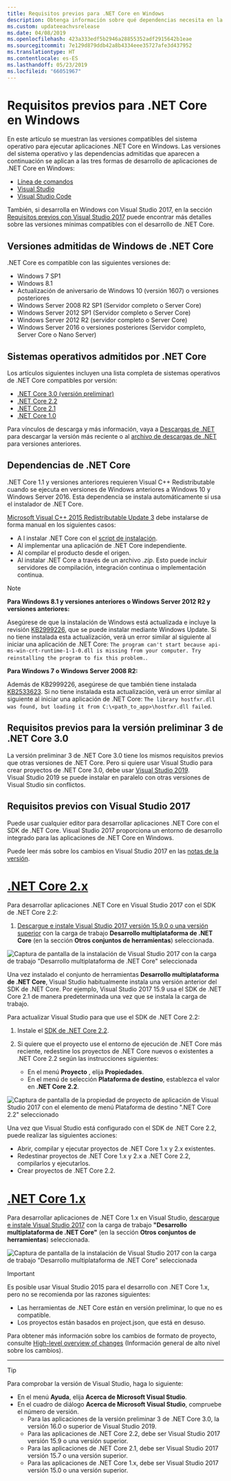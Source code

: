 ```yaml
---
title: Requisitos previos para .NET Core en Windows
description: Obtenga información sobre qué dependencias necesita en la máquina con Windows para desarrollar y ejecutar aplicaciones .NET Core.
ms.custom: updateeachvsrelease
ms.date: 04/08/2019
ms.openlocfilehash: 423a333edf5b2946a28855352adf2915642b1eae
ms.sourcegitcommit: 7e129d879ddb42a8b4334eee35727afe3d437952
ms.translationtype: HT
ms.contentlocale: es-ES
ms.lasthandoff: 05/23/2019
ms.locfileid: "66051967"
---
```

# <a name="prerequisites-for-net-core-on-windows"></a>Requisitos previos para .NET Core en Windows

En este artículo se muestran las versiones compatibles del sistema operativo para ejecutar aplicaciones .NET Core en Windows. Las versiones del sistema operativo y las dependencias admitidas que aparecen a continuación se aplican a las tres formas de desarrollo de aplicaciones de .NET Core en Windows:

* [Línea de comandos](tutorials/using-with-xplat-cli.md)
* [Visual Studio](https://www.visualstudio.com/downloads/?utm_medium=microsoft&utm_source=docs.microsoft.com&utm_campaign=button+cta&utm_content=download+vs2017)
* [Visual Studio Code](https://code.visualstudio.com/)

También, si desarrolla en Windows con Visual Studio 2017, en la sección [Requisitos previos con Visual Studio 2017](#prerequisites-with-visual-studio-2017) puede encontrar más detalles sobre las versiones mínimas compatibles con el desarrollo de .NET Core.

## <a name="net-core-supported-windows-versions"></a>Versiones admitidas de Windows de .NET Core

.NET Core es compatible con las siguientes versiones de:

* Windows 7 SP1
* Windows 8.1
* Actualización de aniversario de Windows 10 (versión 1607) o versiones posteriores
* Windows Server 2008 R2 SP1 (Servidor completo o Server Core)
* Windows Server 2012 SP1 (Servidor completo o Server Core)
* Windows Server 2012 R2 (servidor completo o Server Core)
* Windows Server 2016 o versiones posteriores (Servidor completo, Server Core o Nano Server)

## <a name="net-core-supported-operating-systems"></a>Sistemas operativos admitidos por .NET Core

Los artículos siguientes incluyen una lista completa de sistemas operativos de .NET Core compatibles por versión:

* [.NET Core 3.0 (versión preliminar)](https://github.com/dotnet/core/blob/master/release-notes/3.0/3.0-supported-os.md)
* [.NET Core 2.2](https://github.com/dotnet/core/blob/master/release-notes/2.2/2.2-supported-os.md)
* [.NET Core 2.1](https://github.com/dotnet/core/blob/master/release-notes/2.1/2.1-supported-os.md)
* [.NET Core 1.0](https://github.com/dotnet/core/blob/master/release-notes/1.0/1.0-supported-os.md)

Para vínculos de descarga y más información, vaya a [Descargas de .NET](https://dotnet.microsoft.com/download) para descargar la versión más reciente o al [archivo de descargas de .NET](https://dotnet.microsoft.com/download/archives#dotnet-core) para versiones anteriores.

## <a name="net-core-dependencies"></a>Dependencias de .NET Core

.NET Core 1.1 y versiones anteriores requieren Visual C++ Redistributable cuando se ejecuta en versiones de Windows anteriores a Windows 10 y Windows Server 2016. Esta dependencia se instala automáticamente si usa el instalador de .NET Core.

[Microsoft Visual C++ 2015 Redistributable Update 3](https://www.microsoft.com/download/details.aspx?id=52685) debe instalarse de forma manual en los siguientes casos:

* A l instalar .NET Core con el [script de instalación](./tools/dotnet-install-script.md).
* Al implementar una aplicación de .NET Core independiente.
* Al compilar el producto desde el origen.
* Al instalar .NET Core a través de un archivo *.zip*. Esto puede incluir servidores de compilación, integración continua o implementación continua.

> [!NOTE]
> **Para Windows 8.1 y versiones anteriores o Windows Server 2012 R2 y versiones anteriores:**
>
> Asegúrese de que la instalación de Windows está actualizada e incluye la revisión [KB2999226](https://support.microsoft.com/help/2999226/update-for-universal-c-runtime-in-windows), que se puede instalar mediante Windows Update. Si no tiene instalada esta actualización, verá un error similar al siguiente al iniciar una aplicación de .NET Core: `The program can't start because api-ms-win-crt-runtime-1-1-0.dll is missing from your computer. Try reinstalling the program to fix this problem.`.
>
> **Para Windows 7 o Windows Server 2008 R2:**
>
> Además de KB2999226, asegúrese de que también tiene instalada [KB2533623](https://support.microsoft.com/help/2533623/microsoft-security-advisory-insecure-library-loading-could-allow-remot). Si no tiene instalada esta actualización, verá un error similar al siguiente al iniciar una aplicación de .NET Core: `The library hostfxr.dll was found, but loading it from C:\<path_to_app>\hostfxr.dll failed`.

## <a name="prerequisites-for-net-core-30-preview-3"></a>Requisitos previos para la versión preliminar 3 de .NET Core 3.0

La versión preliminar 3 de .NET Core 3.0 tiene los mismos requisitos previos que otras versiones de .NET Core. Pero si quiere usar Visual Studio para crear proyectos de .NET Core 3.0, debe usar [Visual Studio 2019](https://visualstudio.microsoft.com/downloads/?utm_medium=microsoft&utm_source=docs.microsoft.com&utm_campaign=inline+link&utm_content=download+vs2019). Visual Studio 2019 se puede instalar en paralelo con otras versiones de Visual Studio sin conflictos.

## <a name="prerequisites-with-visual-studio-2017"></a>Requisitos previos con Visual Studio 2017
    
Puede usar cualquier editor para desarrollar aplicaciones .NET Core con el SDK de .NET Core. Visual Studio 2017 proporciona un entorno de desarrollo integrado para las aplicaciones de .NET Core en Windows.

Puede leer más sobre los cambios en Visual Studio 2017 en las [notas de la versión](/visualstudio/releasenotes/vs2017-relnotes).

# <a name="net-core-2xtabnetcore2x"></a>[.NET Core 2.x](#tab/netcore2x)

Para desarrollar aplicaciones .NET Core en Visual Studio 2017 con el SDK de .NET Core 2.2:

 1. [Descargue e instale Visual Studio 2017 versión 15.9.0 o una versión superior](/visualstudio/install/install-visual-studio) con la carga de trabajo **Desarrollo multiplataforma de .NET Core** (en la sección **Otros conjuntos de herramientas**) seleccionada.

![Captura de pantalla de la instalación de Visual Studio 2017 con la carga de trabajo "Desarrollo multiplataforma de .NET Core" seleccionada](./media/windows-prerequisites/vs-2017-workloads.jpg)

Una vez instalado el conjunto de herramientas **Desarrollo multiplataforma de .NET Core**, Visual Studio habitualmente instala una versión anterior del SDK de .NET Core.
Por ejemplo, Visual Studio 2017 15.9 usa el SDK de .NET Core 2.1 de manera predeterminada una vez que se instala la carga de trabajo.

Para actualizar Visual Studio para que use el SDK de .NET Core 2.2:

 1. Instale el [SDK de .NET Core 2.2](https://dotnet.microsoft.com/download).

 1. Si quiere que el proyecto use el entorno de ejecución de .NET Core más reciente, redestine los proyectos de .NET Core nuevos o existentes a .NET Core 2.2 según las instrucciones siguientes:

    * En el menú **Proyecto** , elija **Propiedades**.
    * En el menú de selección **Plataforma de destino**, establezca el valor en **.NET Core 2.2**.

![Captura de pantalla de la propiedad de proyecto de aplicación de Visual Studio 2017 con el elemento de menú Plataforma de destino ".NET Core 2.2" seleccionado](./media/windows-prerequisites/targeting-dotnet-core.jpg)

Una vez que Visual Studio está configurado con el SDK de .NET Core 2.2, puede realizar las siguientes acciones:

* Abrir, compilar y ejecutar proyectos de .NET Core 1.x y 2.x existentes.
* Redestinar proyectos de .NET Core 1.x y 2.x a .NET Core 2.2, compilarlos y ejecutarlos.
* Crear proyectos de .NET Core 2.2.

# <a name="net-core-1xtabnetcore1x"></a>[.NET Core 1.x](#tab/netcore1x)

Para desarrollar aplicaciones de .NET Core 1.x en Visual Studio, [descargue e instale Visual Studio 2017](/visualstudio/install/install-visual-studio) con la carga de trabajo **"Desarrollo multiplataforma de .NET Core"** (en la sección **Otros conjuntos de herramientas**) seleccionada.

![Captura de pantalla de la instalación de Visual Studio 2017 con la carga de trabajo "Desarrollo multiplataforma de .NET Core" seleccionada](./media/windows-prerequisites/vs-workloads.jpg)

> [!IMPORTANT]
> Es posible usar Visual Studio 2015 para el desarrollo con .NET Core 1.x, pero no se recomienda por las razones siguientes:
  > * Las herramientas de .NET Core están en versión preliminar, lo que no es compatible.
  > * Los proyectos están basados en project.json, que está en desuso.
>
> Para obtener más información sobre los cambios de formato de proyecto, consulte [High-level overview of changes](./tools/cli-msbuild-architecture.md) (Información general de alto nivel sobre los cambios).

---

<a name="vs-mapping"></a>

> [!TIP]
> Para comprobar la versión de Visual Studio, haga lo siguiente:
>
> * En el menú **Ayuda**, elija **Acerca de Microsoft Visual Studio**.
> * En el cuadro de diálogo **Acerca de Microsoft Visual Studio**, compruebe el número de versión.
>   * Para las aplicaciones de la versión preliminar 3 de .NET Core 3.0, la versión 16.0 o superior de Visual Studio 2019.
>   * Para las aplicaciones de .NET Core 2.2, debe ser Visual Studio 2017 versión 15.9 o una versión superior.
>   * Para las aplicaciones de .NET Core 2.1, debe ser Visual Studio 2017 versión 15.7 o una versión superior.
>   * Para las aplicaciones de .NET Core 1.x, debe ser Visual Studio 2017 versión 15.0 o una versión superior.
